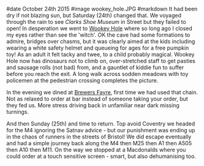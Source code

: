 #date October 24th 2015
#image wookey_hole.JPG
#markdown
It had been dry if not blazing sun, but Saturday (24th) changed that. We voyaged through
the rain to see *Clarks Shoe Museum* in Street but they failed
to open! In desperation we went to [Wookey Hole](https://www.wookey.co.uk/) where so long ago
I closed my eyes rather than see the 'witch'. OK the cave had some formations to admire,
bridges over chasms, but it was clearly aimed at the kids including wearing a white safety
helmet and queueing for ages for a free pumpkin toy! As an adult it felt tacky and twee, to
a child probably magical. Wookey Hole now has dinosaurs not to climb on, over-stretched staff
to get pasties and sausage rolls (not bad) from, and a gauntlet of kiddie fun to suffer
before you reach the exit. A long walk across sodden meadows with toy policemen at the
pedestrian crossing completes the picture.

In the evening we dined at [Brewers Fayre](https://www.brewersfayre.co.uk/pub-restaurant/Somerset/Sidcot-Arms-Weston-Super-Mare.html), first time we had used that chain.
Not as relaxed to order at bar instead of someone taking your order, but they fed us.
More stress driving back in unfamiliar near dark missing turnings.

And then Sunday (25th) and time to return. Top avoid Coventry we headed for the M4 ignoring
the Satnav advice - but our punishment was ending up in the chaos of runners in the
streets of Bristol! We did escape eventually and had a simple journey back along the M4 then
M25 then A1 then A505 then A10 then M11. On the way we stopped at a Macdonalds where you
could order at a touch sensitive screen - smart, but also dehumanising too.
